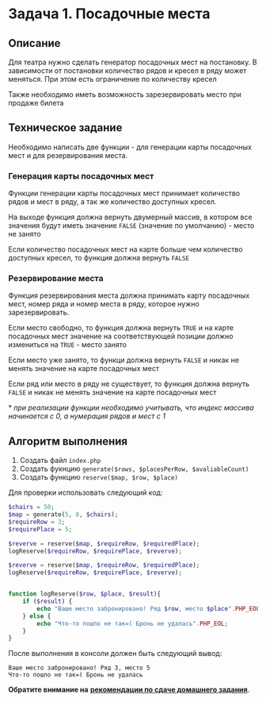 # Задача 1. Посадочные места

## Описание

Для театра нужно сделать генератор посадочных мест на постановку. В зависимости от постановки количество рядов и кресел в ряду может меняться. При этом есть ограничение по количеству кресел

Также необходимо иметь возможность зарезервировать место при продаже билета

## Техническое задание

Необходимо написать две функции - для генерации карты посадочных мест и для резервирования места.

### Генерация карты посадочных мест

Функции генерации карты посадочных мест принимает количество рядов и мест в ряду, а так же количество доступных кресел.

На выходе функция должна вернуть двумерный массив, в котором все значения будут иметь значение `FALSE` (значение по умолчанию) - место не занято

Если количество посадочных мест на карте больше чем количество доступных кресел, то функция должна вернуть `FALSE`

### Резервирование места

Функция резервирования места должна принимать карту посадочных мест, номер ряда и номер места в ряду, которое нужно зарезервировать.

Если место свободно, то функция должна вернуть `TRUE` и на карте посадочных мест значение на соответствующей позиции должно измениться на `TRUE` - место занято

Если место уже занято, то функци должна вернуть `FALSE` и никак не менять значение на карте посадочных мест

Если ряд или место в ряду не существует, то функция должна вернуть `FALSE` и никак не менять значение на карте посадочных мест

\* *при реализации функции необходимо учитывать, что индекс массива начинается с 0, а нумерация рядов и мест с 1*

## Алгоритм выполнения

1. Создать файл `index.php`
2. Создать фукнцию `generate($rows, $placesPerRow, $avaliableCount)`
3. Создать функцию `reserve($map, $row, $place)`

Для проверки использовать следующий код:

```php
$chairs = 50;
$map = generate(5, 8, $chairs);
$requireRow = 3;
$requirePlace = 5;

$reverve = reserve($map, $requireRow, $requiredPlace);
logReserve($requireRow, $requirePlace, $reverve);

$reverve = reserve($map, $requireRow, $requiredPlace);
logReserve($requireRow, $requirePlace, $reverve);


function logReserve($row, $place, $result){
    if ($result) {
        echo "Ваше место забронировано! Ряд $row, место $place".PHP_EOL;
    } else {
        echo "Что-то пошло не так=( Бронь не удалась".PHP_EOL;
    }
}
```

После выполнения в консоли должен быть следующий вывод:
```
Ваше место забронировано! Ряд 3, место 5
Что-то пошло не так=( Бронь не удалась
```



**Обратите внимание на** [**рекомендации по сдаче домашнего задания**](https://github.com/netology-code/bphp-homeworks/blob/master/0-sharing/homework/README.md).
